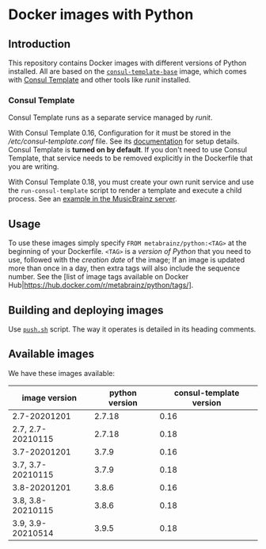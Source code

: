 # Docker images with Python

## Introduction

This repository contains Docker images with different versions of Python installed. All are based on the 
[`consul-template-base`](https://hub.docker.com/r/metabrainz/consul-template-base/) image, which comes with
[Consul Template](https://github.com/hashicorp/consul-template) and other tools like *runit* installed.

### Consul Template

Consul Template runs as a separate service managed by *runit*.

With Consul Template 0.16, Configuration for it must be stored in the */etc/consul-template.conf* file. See its
[documentation](https://github.com/hashicorp/consul-template) for setup details.
Consul Template is **turned on by default**. If you don't
need to use Consul Template, that service needs to be removed explicitly in the Dockerfile that you are
writing.

With Consul Template 0.18, you must create your own runit service and use the `run-consul-template`
script to render a template and execute a child process. See an 
[example in the MusicBrainz server](https://github.com/metabrainz/musicbrainz-server/tree/master/docker/musicbrainz-website).

## Usage

To use these images simply specify `FROM metabrainz/python:<TAG>` at the beginning of your Dockerfile.
`<TAG>` is a *version of Python* that you need to use, followed with the *creation date* of the image;
If an image is updated more than once in a day, then extra tags will also include the sequence number.
See the [list of image tags available on Docker Hub|https://hub.docker.com/r/metabrainz/python/tags/].

## Building and deploying images

Use [`push.sh`](push.sh) script.  The way it operates is detailed in its heading comments.

## Available images

We have these images available:

image version | python version | consul-template version
----|----|----
2.7-20201201 | 2.7.18 | 0.16
2.7, 2.7-20210115 | 2.7.18 | 0.18
3.7-20201201 | 3.7.9 | 0.16
3.7, 3.7-20210115 | 3.7.9 | 0.18
3.8-20201201 | 3.8.6 | 0.16
3.8, 3.8-20210115 | 3.8.6 | 0.18
3.9, 3.9-20210514 | 3.9.5 | 0.18
